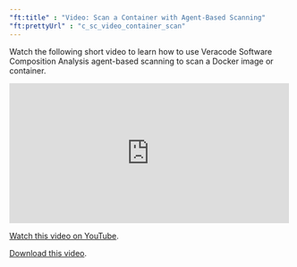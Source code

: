 ```yaml
---
"ft:title" : "Video: Scan a Container with Agent-Based Scanning"
"ft:prettyUrl" : "c_sc_video_container_scan"
---
```


Watch the following short video to learn how to use Veracode Software Composition Analysis agent-based scanning to scan a Docker image or container.

<iframe width="500" height="250" src="https://www.youtube.com/embed/G4l6l9zseBg"
title="Scan a Container with Veracode SCA" frameborder="0" allow="accelerometer;
autoplay; clipboard-write; encrypted-media; gyroscope; picture-in-picture"
allowfullscreen></iframe>

[Watch this video on YouTube](https://www.youtube.com/embed/G4l6l9zseBg).

[Download this video](https://docs.veracode.com/v/u/SCA_ContainerScanning).


